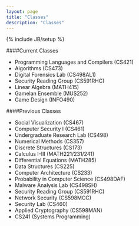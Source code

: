 ```yaml
---
layout: page
title: "Classes"
description: "Classes"
---
```

{% include JB/setup %}

####Current Classes

- Programming Languages and Compilers (CS421)
- Algorithms (CS473)
- Digital Forensics Lab (CS498AL1)
- Security Reading Group (CS591RHC)
- Linear Algebra (MATH415)
- Gamelan Ensemble (MUS252)
- Game Design (INFO490)

####Previous Classes

- Social Visualization (CS467)
- Computer Security I (CS461)
- Undergraduate Research Lab (CS498)
- Numerical Methods (CS357)
- Discrete Structures (CS173)
- Calculus I-III (MATH221/231/241)
- Differential Equations (MATH285)
- Data Structures (CS225)
- Computer Architecture (CS233)
- Probability in Computer Science (CS498DAF)
- Malware Analysis Lab (CS498SH)
- Security Reading Group (CS591RHC)
- Network Security (CS598MCC)
- Security Lab (CS460)
- Applied Cryptography (CS598MAN)
- CS241 (Systems Programming)